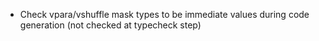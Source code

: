 
* Check vpara/vshuffle mask types to be immediate values during code generation (not checked at typecheck step)

